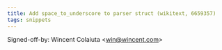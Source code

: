 ```yaml
---
title: Add space_to_underscore to parser struct (wikitext, 6659357)
tags: snippets
---
```


Signed-off-by: Wincent Colaiuta &lt;win@wincent.com&gt;
